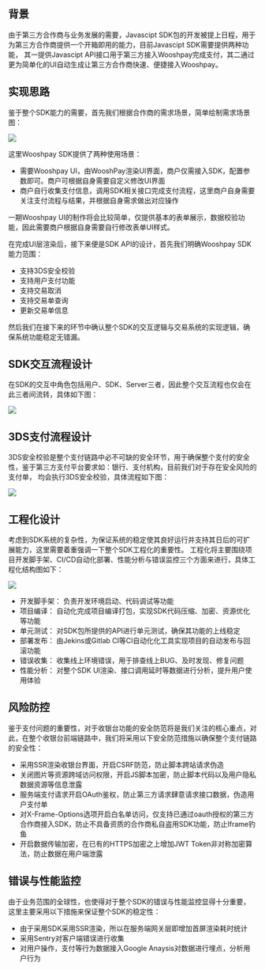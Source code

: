 ## 背景
由于第三方合作商与业务发展的需要，Javascipt SDK包的开发被提上日程，用于为第三方合作商提供一个开箱即用的能力，目前Javascipt SDK需要提供两种功能，
其一提供Javascipt API接口用于第三方接入Wooshpay完成支付，其二通过更为简单化的UI自动生成让第三方合作商快速、便捷接入Wooshpay。

## 实现思路

鉴于整个SDK能力的需要，首先我们根据合作商的需求场景，简单绘制需求场景图：

<img src="https://github.com/Panda-Hope/panda-hope.github.io/blob/master/static/img/tapd_62821792_1650945631_12.png" />

这里Wooshpay SDK提供了两种使用场景：
- 需要Wooshpay UI，由WooshPay渲染UI界面，商户仅需接入SDK，配置参数即可。商户可根据自身需要自定义修改UI界面
- 商户自行收集支付信息，调用SDK相关接口完成支付流程，这里商户自身需要关注支付流程与结果，并根据自身需求做出对应操作

一期Wooshpay UI的制作将会比较简单，仅提供基本的表单展示，数据校验功能，因此需要商户根据自身需要自行修改表单UI样式。

在完成UI层渲染后，接下来便是SDK API的设计，首先我们明确Wooshpay SDK能力范围：
- 支持3DS安全校验
- 支持用户支付功能
- 支持交易取消
- 支持交易单查询
- 更新交易单信息

然后我们在接下来的环节中确认整个SDK的交互逻辑与交易系统的实现逻辑，确保系统功能稳定无错漏。

## SDK交互流程设计

在SDK的交互中角色包括用户、SDK、Server三者，因此整个交互流程也仅会在此三者间流转，具体如下图：

<img src="https://github.com/Panda-Hope/panda-hope.github.io/blob/master/static/img/tapd_62821792_1651817455_36.png" />

## 3DS支付流程设计

3DS安全校验是整个支付链路中必不可缺的安全环节，用于确保整个支付的安全性，鉴于第三方支付平台要求如：银行、支付机构，目前我们对于存在安全风险的支付单，
均会执行3DS安全校验，具体流程如下图：

<img src="https://github.com/Panda-Hope/panda-hope.github.io/blob/master/static/img/tapd_62821792_1651996486_20.png" />

## 工程化设计
考虑到SDK系统的复杂性，为保证系统的稳定使其良好运行并支持其日后的可扩展能力，这里需要着重强调一下整个SDK工程化的重要性。
工程化将主要围绕项目开发脚手架、CI/CD自动化部署、性能分析与错误监控三个方面来进行，具体工程化结构图如下：

<img src="https://github.com/Panda-Hope/panda-hope.github.io/blob/master/static/img/tapd_62821792_1650943651_36.png" />

- 开发脚手架：
	负责开发环境启动、代码调试等功能
- 项目编译：
	自动化完成项目编译打包，实现SDK代码压缩、加密、资源优化等功能
- 单元测试：
	对SDK包所提供的API进行单元测试，确保其功能的上线稳定
- 部署发布：
	由Jekins或Gitlab CI等CI自动化化工具实现项目的自动发布与回滚功能
- 错误收集：
	收集线上环境错误，用于排查线上BUG、及时发现、修复问题
- 性能分析：
	对整个SDK UI渲染、接口调用延时等数据进行分析，提升用户使用体验


## 风险防控
鉴于支付问题的重要性，对于收银台功能的安全防范将是我们关注的核心重点，对此，在整个收银台前端链路中，我们将采用以下安全防范措施以确保整个支付链路的安全性：

- 采用SSR渲染收银台界面，开启CSRF防范，防止脚本跨站请求伪造
- 关闭图片等资源跨域访问权限，开启JS脚本加密，防止脚本代码以及用户隐私数据资源等信息泄露
- 服务端支付请求开启OAuth鉴权，防止第三方请求肆意请求接口数据，伪造用户支付单
- 对X-Frame-Options选项开启白名单访问，仅支持已通过oauth授权的第三方合作商接入SDK，防止不具备资质的合作商私自盗用SDK功能，防止Iframe钓鱼
- 开启数据传输加密，在已有的HTTPS加密之上增加JWT Token非对称加密算法，防止数据在用户端泄露

## 错误与性能监控
由于业务范围的全球性，也使得对于整个SDK的错误与性能监控显得十分重要，这里主要采用以下措施来保证整个SDK的稳定性：

- 由于采用SDK采用SSR渲染，所以在服务端网关层即增加首屏渲染耗时统计
- 采用Sentry对客户端错误进行收集
- 对用户操作，支付等行为数据接入Google Anaysis对数据进行埋点，分析用户行为



